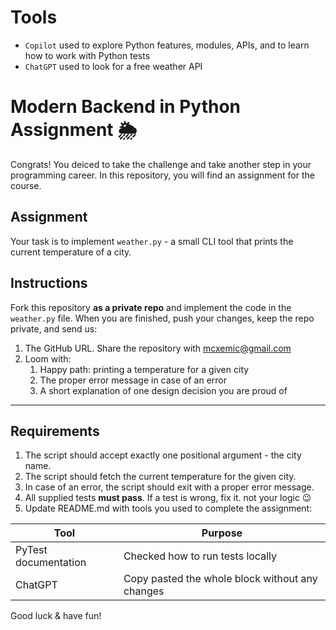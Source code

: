 # Tools

- `Copilot` used to explore Python features, modules, APIs, and to learn how to work with Python tests
- `ChatGPT` used to look for a free weather API

# Modern Backend in Python Assignment 🌦️

Congrats! You deiced to take the challenge and take another step in your programming career. In this repository, you will find an assignment for the course.

## Assignment

Your task is to implement `weather.py` - a small CLI tool that prints the current temperature of a city.

## Instructions

Fork this repository **as a private repo** and implement the code in the `weather.py` file. When you are finished, push your changes, keep the repo private, and send us:

1. The GitHub URL. Share the repository with mcxemic@gmail.com
2. Loom with:
   1. Happy path: printing a temperature for a given city
   2. The proper error message in case of an error
   3. A short explanation of one design decision you are proud of

---

## Requirements

1. The script should accept exactly one positional argument - the city name.
2. The script should fetch the current temperature for the given city.
3. In case of an error, the script should exit with a proper error message.
4. All supplied tests **must pass**. If a test is wrong, fix it. not your logic 😉
5. Update README.md with tools you used to complete the assignment:

| Tool                 | Purpose                                         |
| -------------------- | ----------------------------------------------- |
| PyTest documentation | Checked how to run tests locally                |
| ChatGPT              | Copy pasted the whole block without any changes |

Good luck & have fun!
